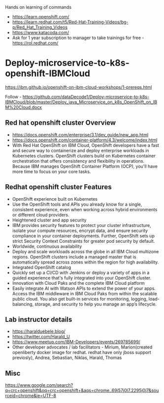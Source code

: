 Hands on learning of commands

- https://learn.openshift.com/
- https://learn.redhat.com/t5/Red-Hat-Training-Videos/bg-p/Red_Hat_Training_Videos
- https://www.katacoda.com/
- Ask for 1 year subscription to manager to take trainings for free - https://rol.redhat.com/

# Deploy-microservice-to-k8s-openshift-IBMCloud

https://ibm.github.io/openshift-on-ibm-cloud-workshops/1-prereqs.html

Follow - https://github.com/dataDecode1/Deploy-microservice-to-k8s-IBMCloud/blob/master/Deploy_java_Microservice_on_k8s_OpenShift_on_IBM%20Cloud.docx

## Red hat openshift cluster Overview
- https://docs.openshift.com/enterprise/3.1/dev_guide/new_app.html
- https://docs.openshift.com/container-platform/4.3/welcome/index.html
- With Red Hat OpenShift on IBM Cloud, OpenShift developers have a fast and secure way to containerize and deploy enterprise workloads in Kubernetes clusters. OpenShift clusters build on Kubernetes container orchestration that offers consistency and flexibility in operations. Because IBM manages OpenShift Container Platform (OCP), you'll have more time to focus on your core tasks.

## Redhat openshift cluster Features
- OpenShift experience built on Kubernetes
- Use the OpenShift tools and APIs you already know for a single, consistent experience, even when working across hybrid environments or different cloud providers.
- Heightened cluster and app security
- IBM provides security features to protect your cluster infrastructure, isolate your compute resources, encrypt data, and ensure security compliance in your container deployments. Further, OpenShift sets up strict Security Context Constraints for greater pod security by default.
- Worldwide, continuous availability
- Deploy and scale workloads across the globe in all IBM Cloud multizone regions. OpenShift clusters include a managed master that is automatically spread across zones within the region for high availability.
- Integrated OpenShift catalog
- Quickly set up a CI/CD with Jenkins or deploy a variety of apps in a guided experience that's fully integrated into your OpenShift cluster.
- Innovation with Cloud Paks and the complete IBM Cloud platform
- Easily integrate AI with Watson APIs to extend the power of your apps. Access the IBM middleware in IBM Cloud Paks from within the scalable public cloud. You also get built-in services for monitoring, logging, load-balancing, storage, and security to help you manage an app’s lifecycle.

## Lab instructor details
- https://haralduebele.blog/
- https://twitter.com/Harald_U
- https://www.meetup.com/IBM-Developers/events/269785699/
- Other developer advocates / lab facilitators - Mirium, Marion(created openliberty docker image for redhat. redhat have only jboss support previosly), Andrea, Sebastian, Niklas, Harald, Thomas

## Misc
https://www.google.com/search?q=crc+openshift&oq=crc+openshift+&aqs=chrome..69i57j0l7.2295j0j7&sourceid=chrome&ie=UTF-8
